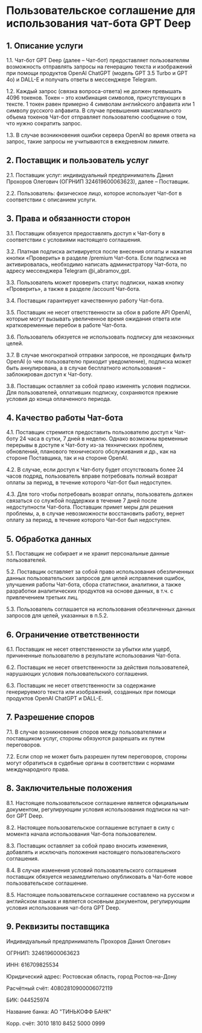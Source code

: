 # Пользовательское соглашение для использования чат-бота GPT Deep

## 1. Описание услуги

1.1. Чат-бот GPT Deep (далее – Чат-бот) предоставляет пользователям возможность отправлять запросы на генерацию текста и изображений при помощи продуктов OpenAI ChatGPT (модель GPT 3.5 Turbo и GPT 4o) и DALL-E и получать ответы в мессенджере Telegram. 

1.2. Каждый запрос (связка вопроса-ответа) не должен превышать 4096 токенов. Токен – это комбинация символов, присутствующих в тексте. 1 токен равен примерно 4 символам английского алфавита или 1 символу русского алфавита. В случае превышения максимального объема токенов Чат-бот отправляет пользователю сообщение о том, что нужно сократить запрос. 

1.3. В случае возникновения ошибки сервера OpenAI во время ответа на запрос, такие запросы не учитываются в ежедневном лимите.



## 2. Поставщик и пользователь услуг

2.1. Поставщик услуг: индивидуальный предприниматель Данил Прохоров Олегович (ОГРНИП 324619600063623), далее – Поставщик.

2.2. Пользователь: физическое лицо, которое использует Чат-бот в соответствии с описанием услуги. 



## 3. Права и обязанности сторон

3.1. Поставщик обязуется предоставлять доступ к Чат-боту в соответствии с условиями настоящего соглашения.

3.2. Платная подписка активируется после внесения оплаты и нажатия кнопки «Проверить» в разделе /premium Чат-бота. Если подписка не активировалась, необходимо написать администратору Чат-бота, по адресу мессенджера Telegram @i_abramov_gpt.

3.3. Пользователь может проверить статус подписки, нажав кнопку «Проверить», а также в разделе /account Чат-бота.

3.4. Поставщик гарантирует качественную работу Чат-бота.

3.5. Поставщик не несет ответственности за сбои в работе API OpenAI, которые могут вызывать увеличенное время ожидания ответа или кратковременные перебои в работе Чат-бота.

3.6. Пользователь обязуется не использовать подписку для незаконных целей.

3.7. В случае многократной отправки запросов, не проходящих фильтр OpenAI (о чем пользователю приходит уведомление), подписка может быть аннулирована, а в случае бесплатного использования – заблокирован доступ к Чат-боту.

3.8. Поставщик оставляет за собой право изменять условия подписки. Для пользователей, оплативших подписку, сохраняются прежние условия до конца оплаченного периода. 



## 4. Качество работы Чат-бота

4.1. Поставщик стремится предоставить пользователю доступ к Чат-боту 24 часа в сутки, 7 дней в неделю. Однако возможны временные перерывы в доступе к Чат-боту из-за технических проблем, обновлений, планового технического обслуживания и др., как на стороне Поставщика, так и на стороне OpenAI.

4.2. В случае, если доступ к Чат-боту будет отсутствовать более 24 часов подряд, пользователь вправе потребовать полный возврат оплаты за период, в течение которого Чат-бот был недоступен.

4.3. Для того чтобы потребовать возврат оплаты, пользователь должен связаться со службой поддержки в течение 7 дней после недоступности Чат-бота. Поставщик примет меры для решения проблемы, а, в случае невозможности восстановить работу, вернет оплату за период, в течение которого Чат-бот был недоступен. 



## 5. Обработка данных

5.1. Поставщик не собирает и не хранит персональные данные пользователей.

5.2. Поставщик оставляет за собой право использования обезличенных данных пользовательских запросов для целей исправления ошибок, улучшения работы Чат-бота, сбора статистики, аналитики, а также разработки аналитических продуктов на основе данных, в т.ч. с привлечением третьих лиц. 

5.3. Пользователь соглашается на использования обезличенных данных запросов для целей, указанных в п.5.2.



## 6. Ограничение ответственности

6.1. Поставщик не несет ответственности за убытки или ущерб, причиненные пользователю в результате использования Чат-бота.

6.2. Поставщик не несет ответственности за действия пользователей, нарушающих условия пользовательского соглашения.

6.3. Поставщик не несет ответственности за содержание генерируемого текста или изображений, созданных при помощи продуктов OpenAI ChatGPT и DALL-E.



## 7. Разрешение споров

7.1. В случае возникновения споров между пользователями и поставщиком услуг, стороны обязуются разрешать их путем переговоров.

7.2. Если спор не может быть разрешен путем переговоров, стороны могут обратиться в судебные органы в соответствии с нормами международного права.



## 8. Заключительные положения

8.1. Настоящее пользовательское соглашение является официальным документом, регулирующим условия использования подписки на чат-бот GPT Deep.

8.2. Настоящее пользовательское соглашение вступает в силу с момента начала использования Чат-бота пользователем.

8.3. Поставщик оставляет за собой право вносить изменения, добавлять и исключать положения настоящего пользовательского соглашения.

8.4. В случае изменения условий пользовательского соглашения поставщик обязуется незамедлительно опубликовать в Чат-боте новое пользовательское соглашение.

8.5. Настоящее пользовательское соглашение составлено на русском и английском языках и является основным документом, регулирующим условия использования чат-бота GPT Deep.



## 9. Реквизиты поставщика

Индивидуальный предприниматель Прохоров Данил Олегович

ОГРНИП: 324619600063623

ИНН: 616709825534

Юридический адрес: Ростовская область, город Ростов-на-Дону

Расчётный счёт: 40802810900006072119

БИК: 044525974 

Название банка: АО "ТИНЬКОФФ БАНК"

Корр. счёт: 3010 1810 8452 5000 0999
